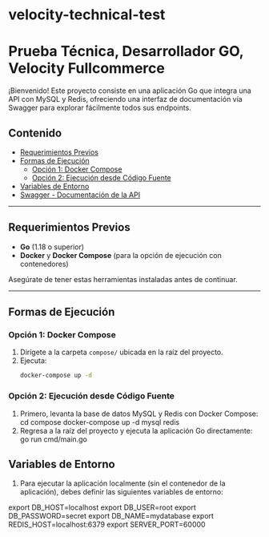 # velocity-technical-test
# Prueba Técnica, Desarrollador GO, Velocity Fullcommerce

¡Bienvenido! Este proyecto consiste en una aplicación Go que integra una API con MySQL y Redis, ofreciendo una interfaz de documentación vía Swagger para explorar fácilmente todos sus endpoints.

## Contenido

- [Requerimientos Previos](#requerimientos-previos)
- [Formas de Ejecución](#formas-de-ejecución)
  - [Opción 1: Docker Compose](#opción-1-docker-compose)
  - [Opción 2: Ejecución desde Código Fuente](#opción-2-ejecución-desde-código-fuente)
- [Variables de Entorno](#variables-de-entorno)
- [Swagger - Documentación de la API](#swagger---documentación-de-la-api)

---

## Requerimientos Previos

- **Go** (1.18 o superior)
- **Docker** y **Docker Compose** (para la opción de ejecución con contenedores)

Asegúrate de tener estas herramientas instaladas antes de continuar.

---

## Formas de Ejecución

### Opción 1: Docker Compose

1. Dirígete a la carpeta `compose/` ubicada en la raíz del proyecto.
2. Ejecuta:
   ```bash
   docker-compose up -d


### Opción 2: Ejecución desde Código Fuente
1. Primero, levanta la base de datos MySQL y Redis con Docker Compose:
        cd compose
        docker-compose up -d mysql redis
2. Regresa a la raíz del proyecto y ejecuta la aplicación Go directamente:
        go run cmd/main.go


## Variables de Entorno
1. Para ejecutar la aplicación localmente (sin el contenedor de la aplicación), debes definir las siguientes variables de entorno:

export DB_HOST=localhost
export DB_USER=root
export DB_PASSWORD=secret
export DB_NAME=mydatabase
export REDIS_HOST=localhost:6379
export SERVER_PORT=60000
